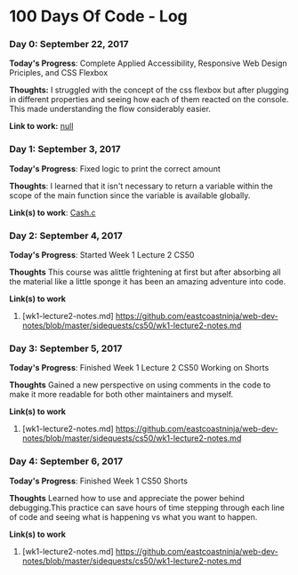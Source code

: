 # 100 Days Of Code - Log

### Day 0: September 22, 2017

**Today's Progress**: Complete Applied Accessibility, Responsive Web Design Priciples, and CSS Flexbox

**Thoughts:** I struggled with the concept of the css flexbox but after plugging in different properties and seeing how each of them reacted on the console. This made understanding the flow considerably easier.

**Link to work:** [null](https://www.freecodecamp.org/eastcoastninja)

### Day 1: September 3, 2017

**Today's Progress**: Fixed logic to print the correct amount 

**Thoughts**: I learned that it isn't necessary to return a variable within the scope of the main function since the variable is available globally.

**Link(s) to work**: [Cash.c](https://github.com/eastcoastninja/web-dev-notes/blob/master/sidequests/cs50/pset1/cash.c)


### Day 2: September 4, 2017

**Today's Progress**: Started Week 1 Lecture 2 CS50

**Thoughts** This course was alittle frightening at first but after absorbing all the material like a little sponge it has been an amazing adventure into code.

**Link(s) to work**
1. [wk1-lecture2-notes.md] https://github.com/eastcoastninja/web-dev-notes/blob/master/sidequests/cs50/wk1-lecture2-notes.md

### Day 3: September 5, 2017

**Today's Progress**: Finished Week 1 Lecture 2 CS50 Working on Shorts

**Thoughts** Gained a new perspective on using comments in the code to make it more readable for both other maintainers and myself. 

**Link(s) to work**
1. [wk1-lecture2-notes.md] https://github.com/eastcoastninja/web-dev-notes/blob/master/sidequests/cs50/wk1-lecture2-notes.md


### Day 4: September 6, 2017

**Today's Progress**: Finished Week 1 CS50 Shorts

**Thoughts** Learned how to use and appreciate the power behind debugging.This practice can save hours of time stepping through each line of code and seeing what is happening vs what you want to happen. 

**Link(s) to work**
1. [wk1-lecture2-notes.md] https://github.com/eastcoastninja/web-dev-notes/blob/master/sidequests/cs50/wk1-lecture2-notes.md
